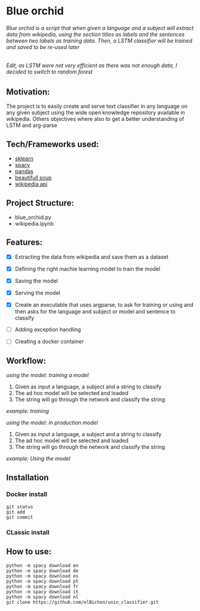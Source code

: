 # Blue orchid
###### Blue orchid is a script that when given a language and a subject will extract data from wikipedia, using the section titles as labels and the sentences between two labels as training data. Then, a LSTM classifier will be trained and saved to be re-used later
###### Edit, as LSTM were not very efficient as there was not enough data, I decided to switch to random forest

## Motivation: 
The project is to easily create and serve text classifier in any language on any given subject using the wide open knowledge repository available in wikipedia. Others objectives where also to get a better understanding of LSTM and arg-parse

## Tech/Frameworks used:
- [sklearn](https://keras.io/)
- [spacy](https://scikit-learn.org/stable/)
- [pandas](https://pandas.pydata.org/)
- [beautifull soup](https://www.crummy.com/software/BeautifulSoup/)
- [wikipedia api](https://pypi.org/project/Wikipedia-API/)

## Project Structure:
- blue_orchid.py
- wikipedia.ipynb

## Features:
- [x] Extracting the data from wikipedia and save them as a dataset
- [x] Defining the right machie learning model to train the model
- [x] Saving the model
- [x] Serving the model
- [x] Create an executable that uses argparse, to ask for training or using and then asks for the language and subject or model and sentence to classify
- [ ] Adding exception handling
- [ ] Creating a docker container


## Workflow:

*using the model: training a model*
1. Given as input a language, a subject and a string to classify
2. The ad hoc model will be selected and loaded
3. The string will go through the network and classify the string 

*example: training*

*using the model: in production model*
1. Given as input a language, a subject and a string to classify
2. The ad hoc model will be selected and loaded
3. The string will go through the network and classify the string 

*example: Using the model*

## Installation
### Docker install
```
git status
git add
git commit
```
### CLassic install


## How to use:

```
python -m spacy download en
python -m spacy download de
python -m spacy download es
python -m spacy download pt
python -m spacy download fr
python -m spacy download it
python -m spacy download nl
git clone https://github.com/elBichon/unin_classifier.git
```

